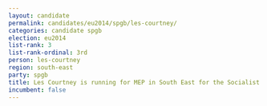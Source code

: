 ```yaml
---
layout: candidate
permalink: candidates/eu2014/spgb/les-courtney/
categories: candidate spgb
election: eu2014
list-rank: 3
list-rank-ordinal: 3rd
person: les-courtney
region: south-east
party: spgb
title: Les Courtney is running for MEP in South East for the Socialist Party of Great Britain
incumbent: false
---
```

